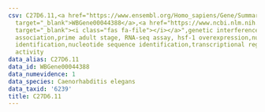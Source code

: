 ```yaml
---
csv: C27D6.11,<a href="https://www.ensembl.org/Homo_sapiens/Gene/Summary?db=core;g=WBGene00044388"
  target="_blank">WBGene00044388</a>,<a href="https://www.ncbi.nlm.nih.gov/pubmed/30894454"
  target="_blank"><i class="fas fa-file"></i></a>",genetic interference,functional
  association,prime adult stage, RNA-seq assay, hsf-1 overexpression,nucleotide sequence
  identification,nucleotide sequence identification,transcriptional regulation,up-regulates
  activity
data_alias: C27D6.11
data_id: WBGene00044388
data_numevidence: 1
data_species: Caenorhabditis elegans
data_taxid: '6239'
title: C27D6.11
---
```

